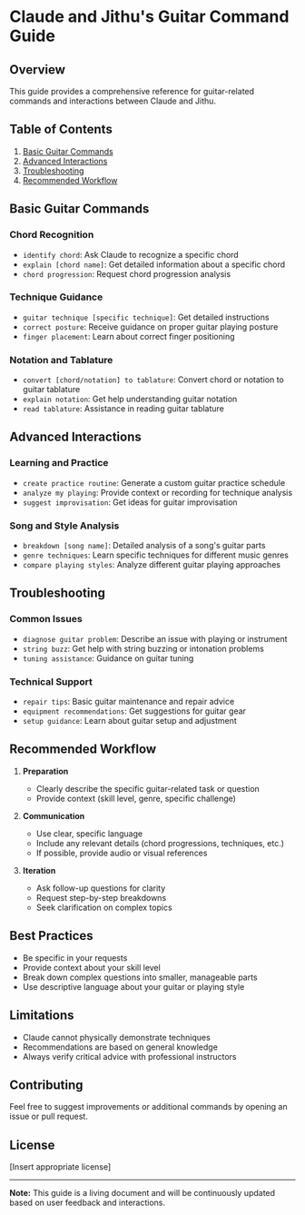 # Claude and Jithu's Guitar Command Guide

## Overview
This guide provides a comprehensive reference for guitar-related commands and interactions between Claude and Jithu.

## Table of Contents
1. [Basic Guitar Commands](#basic-guitar-commands)
2. [Advanced Interactions](#advanced-interactions)
3. [Troubleshooting](#troubleshooting)
4. [Recommended Workflow](#recommended-workflow)

## Basic Guitar Commands

### Chord Recognition
- `identify chord`: Ask Claude to recognize a specific chord
- `explain [chord name]`: Get detailed information about a specific chord
- `chord progression`: Request chord progression analysis

### Technique Guidance
- `guitar technique [specific technique]`: Get detailed instructions
- `correct posture`: Receive guidance on proper guitar playing posture
- `finger placement`: Learn about correct finger positioning

### Notation and Tablature
- `convert [chord/notation] to tablature`: Convert chord or notation to guitar tablature
- `explain notation`: Get help understanding guitar notation
- `read tablature`: Assistance in reading guitar tablature

## Advanced Interactions

### Learning and Practice
- `create practice routine`: Generate a custom guitar practice schedule
- `analyze my playing`: Provide context or recording for technique analysis
- `suggest improvisation`: Get ideas for guitar improvisation

### Song and Style Analysis
- `breakdown [song name]`: Detailed analysis of a song's guitar parts
- `genre techniques`: Learn specific techniques for different music genres
- `compare playing styles`: Analyze different guitar playing approaches

## Troubleshooting

### Common Issues
- `diagnose guitar problem`: Describe an issue with playing or instrument
- `string buzz`: Get help with string buzzing or intonation problems
- `tuning assistance`: Guidance on guitar tuning

### Technical Support
- `repair tips`: Basic guitar maintenance and repair advice
- `equipment recommendations`: Get suggestions for guitar gear
- `setup guidance`: Learn about guitar setup and adjustment

## Recommended Workflow

1. **Preparation**
   - Clearly describe the specific guitar-related task or question
   - Provide context (skill level, genre, specific challenge)

2. **Communication**
   - Use clear, specific language
   - Include any relevant details (chord progressions, techniques, etc.)
   - If possible, provide audio or visual references

3. **Iteration**
   - Ask follow-up questions for clarity
   - Request step-by-step breakdowns
   - Seek clarification on complex topics

## Best Practices
- Be specific in your requests
- Provide context about your skill level
- Break down complex questions into smaller, manageable parts
- Use descriptive language about your guitar or playing style

## Limitations
- Claude cannot physically demonstrate techniques
- Recommendations are based on general knowledge
- Always verify critical advice with professional instructors

## Contributing
Feel free to suggest improvements or additional commands by opening an issue or pull request.

## License
[Insert appropriate license]

---

**Note:** This guide is a living document and will be continuously updated based on user feedback and interactions.